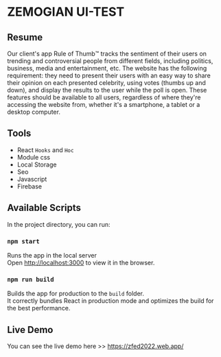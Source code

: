 # ZEMOGIAN UI-TEST

## Resume

Our client's app Rule of Thumb™️ tracks the sentiment of their users on trending and controversial people from different fields, including politics, business, media and entertainment, etc. The website has the following requirement: they need to present their users with an easy way to share their opinion on each presented celebrity, using votes (thumbs up and down), and display the results to the user while the poll is open. These features should be available to all users, regardless of where they're accessing the website from, whether it's a smartphone, a tablet or a desktop computer.

## Tools

- React ``Hooks`` and ``Hoc``
- Module css
- Local Storage
- Seo
- Javascript
- Firebase

## Available Scripts

In the project directory, you can run:

### `npm start`

Runs the app in the local server\
Open [http://localhost:3000](http://localhost:3000) to view it in the browser.


### `npm run build`

Builds the app for production to the `build` folder.\
It correctly bundles React in production mode and optimizes the build for the best performance.

## Live Demo

You can see the live demo here >> https://zfed2022.web.app/
